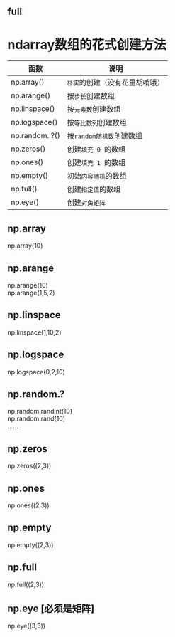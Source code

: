 ## full 
# ndarray数组的花式创建方法

函数 | 说明
--|--
np.array()|`朴实`的创建（没有花里胡哨哦）
np.arange()|按`步长`创建数组
np.linspace()| 按`元素数`创建数组
np.logspace()|按`等比数列`创建数组
np.random. ?()|按`random随机数`创建数组
np.zeros()|创建`填充 0 `的数组
np.ones()| 创建`填充 1 `的数组
np.empty()| 初始`内容随机`的数组
np.full() | 创建`指定值`的数组
np.eye()| 创建`对角矩阵`

## np.array  
np.array(10)
## np.arange
np.arange(10)  
np.arange(1,5,2)
## np.linspace
np.linspace(1,10,2)  
## np.logspace
np.logspace(0,2,10)  
## np.random.?
np.random.randint(10)  
np.random.rand(10)  
......
## np.zeros 
np.zeros((2,3))
## np.ones 
np.ones((2,3))
## np.empty 
np.empty((2,3))
## np.full 
np.full((2,3))
## np.eye [必须是矩阵]
np.eye((3,3))


